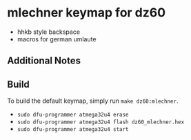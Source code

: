 # mlechner keymap for dz60

- hhkb style backspace
- macros for german umlaute

## Additional Notes

## Build

To build the default keymap, simply run `make dz60:mlechner`.

- `sudo dfu-programmer atmega32u4 erase`
- `sudo dfu-programmer atmega32u4 flash dz60_mlechner.hex`
- `sudo dfu-programmer atmega32u4 start`
